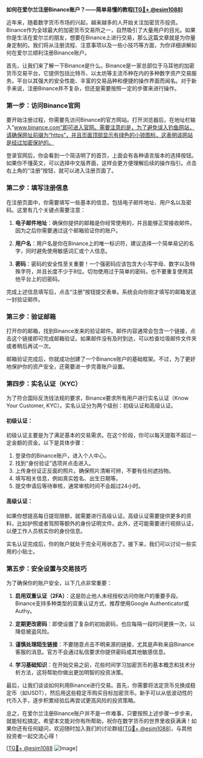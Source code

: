 **如何在爱尔兰注册Binance账户？——简单易懂的教程[[TG💪+ @esim1088](https://t.me/s/esim1088)]**

近年来，随着数字货币市场的兴起，越来越多的人开始关注加密货币投资。Binance作为全球最大的加密货币交易所之一，自然吸引了大量用户的目光。如果你是生活在爱尔兰的朋友，想要在Binance上进行交易，那么这篇文章就是为你量身定制的。我们将从注册流程、注意事项以及一些小技巧等方面，为你详细讲解如何在爱尔兰顺利注册Binance账户。

首先，让我们来了解一下Binance是什么。Binance是一家总部位于马耳他的加密货币交易平台，它提供包括比特币、以太坊等主流币种在内的多种数字资产交易服务。平台以其强大的安全性能、丰富的交易品种和便捷的操作界面而闻名。对于新手来说，注册Binance并不复杂，但还是需要按照一定的步骤来进行操作。

### **第一步：访问Binance官网**
要开始注册过程，你需要先访问Binance的官方网站。打开浏览器后，在地址栏输入“www.binance.com”即可进入官网。需要注意的是，为了避免误入钓鱼网站，请确保网址前缀为“https”，并且页面顶部显示有绿色的小锁图标，这表明该网站是经过加密保护的。

登录官网后，你会看到一个简洁明了的首页，上面会有各种语言版本的选择按钮。如果你不懂英文，可以选择中文版界面，这样会更方便理解后续的操作指引。点击右上角的“注册”按钮，就可以进入注册页面了。

### **第二步：填写注册信息**
在注册页面中，你需要填写一些基本的信息，包括电子邮件地址、用户名以及密码。这里有几个关键点需要注意：

1. **电子邮件地址**：确保你提供的邮箱是你经常使用的，并且能够正常接收邮件。因为之后你需要通过这个邮箱验证你的账户。
   
2. **用户名**：用户名是你在Binance上的唯一标识符，建议选择一个简单易记的名字，同时避免使用敏感词汇或个人信息。

3. **密码**：密码的安全性至关重要！一个强密码应该包含大小写字母、数字以及特殊字符，并且长度不少于8位。切勿使用过于简单的密码，也不要重复使用其他平台上的旧密码。

完成上述信息填写后，点击“注册”按钮提交表单。系统会向你刚才填写的邮箱发送一封验证邮件。

### **第三步：验证邮箱**
打开你的邮箱，找到Binance发来的验证邮件。邮件内容通常会包含一个链接，点击这个链接即可完成邮箱验证。如果邮件没有及时到达，可以检查垃圾邮件文件夹或者稍后再试一次。

邮箱验证完成后，你就成功创建了一个Binance账户的基础框架。不过，为了更好地保护你的资产安全，还需要进一步完善账户设置。

### **第四步：实名认证（KYC）**
为了符合国际反洗钱法规的要求，Binance要求所有用户进行实名认证（Know Your Customer, KYC）。实名认证分为两个级别：初级认证和高级认证。

#### 初级认证：
初级认证主要是为了满足基本的交易需求。在这个阶段，你可以每天提取不超过一定金额的资金。以下是具体步骤：

1. 登录你的Binance账户，进入个人中心。
2. 找到“身份验证”选项并点击进入。
3. 上传身份证正反面的照片。确保照片清晰可辨，不要有任何遮挡物。
4. 填写相关信息，例如真实姓名、出生日期等。
5. 提交申请后等待审核，通常审核时间不会超过24小时。

#### 高级认证：
如果你想提高每日提现限额，就需要进行高级认证。高级认证需要提供更多的资料，比如护照或者驾照等额外的身份证明文件。此外，还可能需要进行视频认证，以便工作人员核实你的身份信息。

实名认证完成后，你的账户就处于完全可用状态了。接下来，我们可以讨论一些实用的小贴士。

### **第五步：安全设置与交易技巧**
为了确保你的账户安全，以下几点非常重要：

1. **启用双重认证（2FA）**：这是防止他人未经授权访问你账户的重要手段。Binance支持多种类型的双重认证方式，推荐使用Google Authenticator或Authy。

2. **定期更改密码**：即使设置了复杂的初始密码，也应每隔一段时间更换一次，以降低被盗风险。

3. **谨慎处理陌生链接**：不要随意点击不明来源的链接，尤其是声称来自Binance客服的消息。官方不会通过私信要求你提供密码或其他敏感信息。

4. **学习基础知识**：在开始交易之前，花些时间学习加密货币的基本概念和技术分析方法，这将帮助你做出更加明智的投资决策。

最后，让我们谈谈如何利用Binance进行交易。首先，你需要将法定货币兑换成稳定币（如USDT），然后用这些稳定币购买目标加密货币。新手可以从低波动性的代币入手，逐步积累经验后再尝试更高风险的投资策略。

总之，在爱尔兰注册Binance账户并不是一件难事，只要按照上述步骤一步步来，就能轻松搞定。希望本文能对你有所帮助，祝你在数字货币的世界里收获满满！如果你还有任何疑问，欢迎随时加入我们的讨论群组[[TG💪+ @esim1088](https://t.me/s/esim1088)]，与其他投资者一起交流心得！

[[TG💪+ @esim1088](https://t.me/s/esim1088) ![Image](https://i.postimg.cc/4NQfJmqS/Snipaste-2025-05-13-00-14-12.png)]
